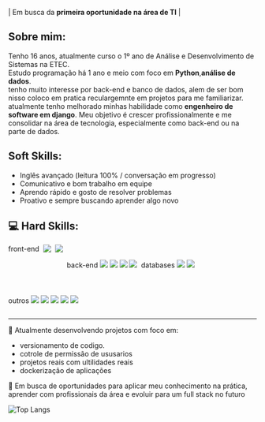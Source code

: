 | Em busca da **primeira oportunidade na área de TI** |

## Sobre mim:
Tenho 16 anos, atualmente curso o 1º ano de Análise e Desenvolvimento de Sistemas na ETEC.  
Estudo programação há 1 ano e meio com foco em **Python**,**análise de dados**.  
tenho muito interesse por back-end e banco de dados, alem de ser bom nisso coloco em pratica reculargemnte em projetos para me familiarizar.  
atualmente tenho melhorado minhas habilidade como **engenheiro de software em django**.
Meu objetivo é crescer profissionalmente e me consolidar na área de tecnologia, especialmente como back-end ou na parte de dados.

## Soft Skills:
- Inglês avançado (leitura 100% / conversação em progresso)
- Comunicativo e bom trabalho em equipe
- Aprendo rápido e gosto de resolver problemas
- Proativo e sempre buscando aprender algo novo

## 💻 Hard Skills:
<div style="display: flex; flex-wrap: wrap; gap: 8px;">
  front-end
  <img src="https://img.shields.io/badge/HTML5-E34F26?style=for-the-badge&logo=html5&logoColor=white">
  <img src="https://img.shields.io/badge/CSS3-1572B6?style=for-the-badge&logo=css3&logoColor=white">
  <p><br>
  back-end
  <img src="https://img.shields.io/badge/Java-007396?style=for-the-badge&logo=java&logoColor=white">
  <img src="https://img.shields.io/badge/Python-3776AB?style=for-the-badge&logo=python&logoColor=white">
  <img src="https://img.shields.io/badge/Django-092E20?style=for-the-badge&logo=django&logoColor=white">
  <img src="https://img.shields.io/badge/Docker-2496ED?style=for-the-badge&logo=docker&logoColor=white">

  <p><br>
  databases
  <img src="https://img.shields.io/badge/MySQL-4479A1?style=for-the-badge&logo=mysql&logoColor=white">
  <img src="https://img.shields.io/badge/PostgreSQL-336791?style=for-the-badge&logo=postgresql&logoColor=white">
  <p><br>
  outros
  <img src="https://img.shields.io/badge/Git-F05032?style=for-the-badge&logo=git&logoColor=white">
  <img src="https://img.shields.io/badge/Pandas-150458?style=for-the-badge&logo=pandas&logoColor=white">
  <img src="https://img.shields.io/badge/Microsoft_Word-2B579A?style=for-the-badge&logo=microsoft-word&logoColor=white">
  <img src="https://img.shields.io/badge/Microsoft_Excel-217346?style=for-the-badge&logo=microsoft-excel&logoColor=white">
  <img src="https://img.shields.io/badge/Microsoft_PowerPoint-B7472A?style=for-the-badge&logo=microsoft-powerpoint&logoColor=white">

    
</div>


---

📌 Atualmente desenvolvendo projetos com foco em:
- versionamento de codigo.
- cotrole de permissão de ususarios
- projetos reais com ultilidades reais
- dockerização de aplicações

🚀 Em busca de oportunidades para aplicar meu conhecimento na prática, aprender com profissionais da área e evoluir para um full stack no futuro


![Top Langs](https://github-readme-stats.vercel.app/api/top-langs/?username=urtTarzan&layout=compact&langs_count=8)
